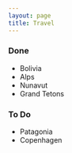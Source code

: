 ```yaml
---
layout: page
title: Travel
---
```


### Done
- Bolivia
- Alps
- Nunavut
- Grand Tetons


### To Do
- Patagonia
- Copenhagen